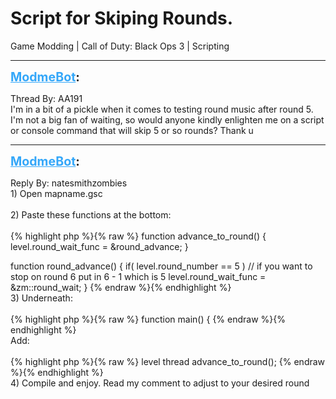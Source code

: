 # Script for Skiping Rounds.
Game Modding | Call of Duty: Black Ops 3 | Scripting

---
<strong style="font-size: 1.4em;"><span style="text-decoration: underline;text-decoration-color: #34a7f9;"><span style="color:#34a7f9;">ModmeBot</span></span>:</strong>

<p>Thread By: AA191<br />I&#39;m in a bit of a pickle when it comes to testing round music after round 5. I&#39;m not a big fan of waiting, so would anyone kindly enlighten me on a script or console command that will skip 5 or so rounds? Thank u</p>

---
<strong style="font-size: 1.4em;"><span style="text-decoration: underline;text-decoration-color: #34a7f9;"><span style="color:#34a7f9;">ModmeBot</span></span>:</strong>

<p>Reply By: natesmithzombies<br />1) Open mapname.gsc<br /><br />2) Paste these functions at the bottom: <br /><br />{% highlight php %}{% raw %}
function advance_to_round()
{
	level.round_wait_func = &amp;round_advance;
}

function round_advance()
{
	if( level.round_number == 5 ) // if you want to stop on round 6 put in 6 - 1 which is 5 
		level.round_wait_func = &amp;zm::round_wait; 
}
{% endraw %}{% endhighlight %}
<br />3) Underneath: <br /><br />{% highlight php %}{% raw %}
function main()
{
{% endraw %}{% endhighlight %}
<br />Add:<br /><br />{% highlight php %}{% raw %}
level thread advance_to_round();
{% endraw %}{% endhighlight %}
<br />4) Compile and enjoy. Read my comment to adjust to your desired round</p>
